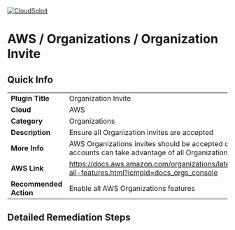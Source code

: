 [![CloudSploit](https://cloudsploit.com/img/logo-new-big-text-100.png "CloudSploit")](https://cloudsploit.com)

# AWS / Organizations / Organization Invite

## Quick Info

| | |
|-|-|
| **Plugin Title** | Organization Invite |
| **Cloud** | AWS |
| **Category** | Organizations |
| **Description** | Ensure all Organization invites are accepted |
| **More Info** | AWS Organizations invites should be accepted or rejected quickly so that member accounts can take advantage of all Organization features. |
| **AWS Link** | https://docs.aws.amazon.com/organizations/latest/userguide/orgs_manage_org_support-all-features.html?icmpid=docs_orgs_console |
| **Recommended Action** | Enable all AWS Organizations features |

## Detailed Remediation Steps




